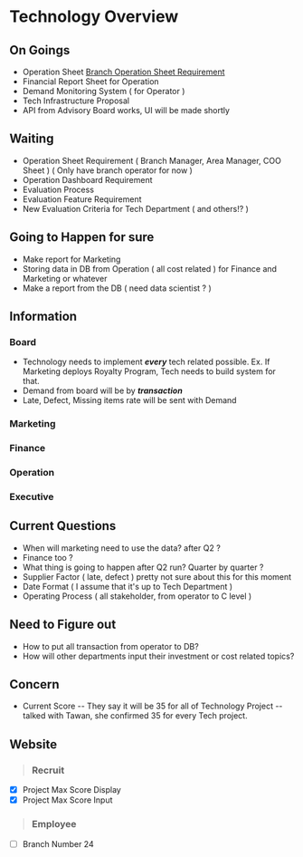 # Technology Overview

## On Goings

- Operation Sheet [Branch Operation Sheet Requirement](https://docs.google.com/document/d/1lSovFspmEAce3sJZb8Hy_a_efFmiLYOCWUaFuq9giRs/edit)
- Financial Report Sheet for Operation
- Demand Monitoring System ( for Operator )
- Tech Infrastructure Proposal
- API from Advisory Board works, UI will be made shortly

## Waiting

- Operation Sheet Requirement ( Branch Manager, Area Manager, COO Sheet ) ( Only have branch operator for now )
- Operation Dashboard Requirement
- Evaluation Process
- Evaluation Feature Requirement
- New Evaluation Criteria for Tech Department ( and others!? )

## Going to Happen for sure

- Make report for Marketing
- Storing data in DB from Operation
  ( all cost related ) for Finance and Marketing or whatever
- Make a report from the DB ( need data scientist ? )

## Information

### Board

- Technology needs to implement **_every_** tech related possible. Ex. If Marketing deploys Royalty Program, Tech needs to build system for that.
- Demand from board will be by **_transaction_**
- Late, Defect, Missing items rate will be sent with Demand

### Marketing

### Finance

### Operation

### Executive

## Current Questions

- When will marketing need to use the data? after Q2 ?
- Finance too ?
- What thing is going to happen after Q2 run? Quarter by quarter ?
- Supplier Factor ( late, defect ) pretty not sure about this for this moment
- Date Format ( I assume that it's up to Tech Department )
- Operating Process ( all stakeholder, from operator to C level )

## Need to Figure out

- How to put all transaction from operator to DB?
- How will other departments input their investment or cost related topics?

## Concern

- Current Score -- They say it will be 35 for all of Technology Project -- talked with Tawan, she confirmed 35 for every Tech project.

## Website

> ### Recruit

- [x] Project Max Score Display
- [x] Project Max Score Input

> ### Employee

- [ ] Branch Number 24
